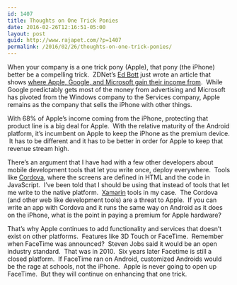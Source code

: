 ```yaml
---
id: 1407
title: Thoughts on One Trick Ponies
date: 2016-02-26T12:16:51-05:00
layout: post
guid: http://www.rajapet.com/?p=1407
permalink: /2016/02/26/thoughts-on-one-trick-ponies/
---
```

When your company is a one trick pony (Apple), that pony (the iPhone) better be a compelling trick.  ZDNet&#8217;s [Ed Bott](https://twitter.com/edbott) just wrote an article that shows [where Apple, Google, and Microsoft gain their income from](http://www.zdnet.com/article/google-microsoft-apple-where-does-the-money-come-from/).  While Google predictably gets most of the money from advertising and Microsoft has pivoted from the Windows company to the Services company, Apple remains as the company that sells the iPhone with other things.

With 68% of Apple&#8217;s income coming from the iPhone, protecting that product line is a big deal for Apple.  With the relative maturity of the Android platform, it&#8217;s incumbent on Apple to keep the iPhone as the premium device.  It has to be different and it has to be better in order for Apple to keep that revenue stream high.

There&#8217;s an argument that I have had with a few other developers about mobile development tools that let you write once, deploy everywhere.  Tools like [Cordova](https://cordova.apache.org/), where the screens are defined in HTML and the code in JavaScript.  I&#8217;ve been told that I should be using that instead of tools that let me write to the native platform.  [Xamarin](https://xamarin.com/) tools in my case.  The Cordova (and other web like development tools) are a threat to Apple.  If you can write an app with Cordova and it runs the same way on Android as it does on the iPhone, what is the point in paying a premium for Apple hardware?

That&#8217;s why Apple continues to add functionality and services that doesn&#8217;t exist on other platforms.  Features like 3D Touch or FaceTime.  Remember when FaceTime was announced?  Steven Jobs said it would be an open industry standard.  That was in 2010.  Six years later Facetime is still a closed platform.  If FaceTime ran on Android, customized Androids would be the rage at schools, not the iPhone.  Apple is never going to open up FaceTime.  But they will continue on enhancing that one trick.